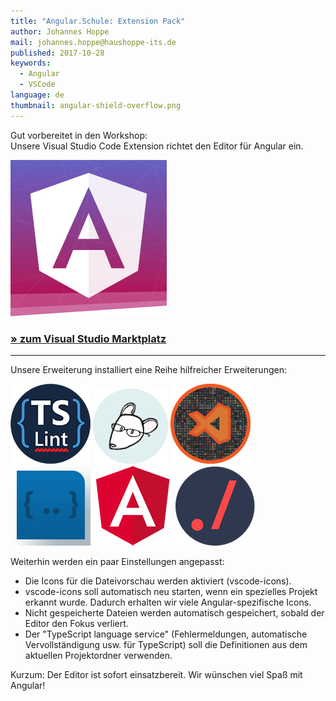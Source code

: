 ```yaml
---
title: "Angular.Schule: Extension Pack"
author: Johannes Hoppe
mail: johannes.hoppe@haushoppe-its.de
published: 2017-10-28
keywords:
  - Angular
  - VSCode
language: de
thumbnail: angular-shield-overflow.png
---
```


Gut vorbereitet in den Workshop:  
Unsere Visual Studio Code Extension richtet den Editor für Angular ein.

[![Logo](angular-shield.png)](https://marketplace.visualstudio.com/items?itemName=angular-schule.angular-schule-extension-pack)

### [&raquo; zum Visual Studio Marktplatz](https://marketplace.visualstudio.com/items?itemName=angular-schule.angular-schule-extension-pack)

---

Unsere Erweiterung installiert eine Reihe hilfreicher Erweiterungen:

[![](extensions/tslint.png)](https://marketplace.visualstudio.com/items?itemName=eg2.tslint) 
[![](extensions/EditorConfig.png)](https://marketplace.visualstudio.com/items?itemName=EditorConfig.EditorConfig) 
[![](extensions/vscode-icons.png)](https://marketplace.visualstudio.com/items?itemName=robertohuertasm.vscode-icons) 
[![](extensions/autoimport.png)](https://marketplace.visualstudio.com/items?itemName=steoates.autoimport) 
[![](extensions/language-service.png)](https://marketplace.visualstudio.com/items?itemName=Angular.ng-template) 
[![](extensions/path-intellisense.png)](https://marketplace.visualstudio.com/items?itemName=christian-kohler.path-intellisense)

Weiterhin werden ein paar Einstellungen angepasst:

* Die Icons für die Dateivorschau werden aktiviert (vscode-icons).
* vscode-icons soll automatisch neu starten, wenn ein spezielles Projekt erkannt wurde. Dadurch erhalten wir viele Angular-spezifische Icons.
* Nicht gespeicherte Dateien werden automatisch gespeichert, sobald der Editor den Fokus verliert.
* Der "TypeScript language service" (Fehlermeldungen, automatische Vervollständigung usw. für TypeScript) soll die Definitionen aus dem aktuellen Projektordner verwenden.  



Kurzum: Der Editor ist sofort einsatzbereit.
Wir wünschen viel Spaß mit Angular! 
